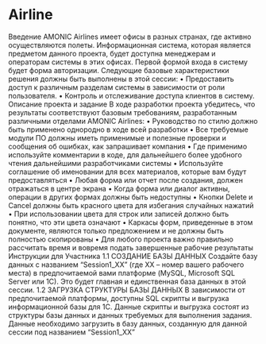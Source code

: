 # Airline

Введение
AMONIC Airlines имеет офисы в разных странах, где активно осуществляются полеты. 
Информационная система, которая является предметом данного проекта, будет доступна 
менеджерам и операторам системы в этих офисах. Первой формой входа в систему будет форма 
авторизации. Следующие базовые характеристики решения должны быть выполнены в этой сессии:
• Предоставить доступ к различным разделам системы в зависимости от роли пользователя.
• Контроль и отслеживание доступа клиентов в систему.
Описание проекта и задание
В ходе разработки проекта убедитесь, что результаты соответствуют базовым требованиям, 
разработанным различными отделами AMONIC Airlines:
• Руководство по стилю должно быть применено однородно в ходе всей разработки
• Все требуемые модули ПО должны иметь применимые и полезные проверки и сообщения об 
ошибках, как запрашивает компания
• Где применимо используйте комментарии в коде, для дальнейшего более удобного чтения 
дальнейшими разработчиками системы
• Используйте соглашение об именовании для всех материалов, которые вам будут 
предоставляться
• Любая форма или отчет после создания, должен отражаться в центре экрана
• Когда форма или диалог активны, операции в других формах должны быть недоступны
• Кнопки Delete и Cancel должны быть красного цвета для избегания случайных нажатий
• При использовании цвета для строк или записей должно быть понятно, что эти цвета 
означают
• Каркасы форм, приведенные в этом документе, являются только предложением и не должны 
быть полностью скопированы
• Для любого проекта важно правильно рассчитать время и вовремя подать завершенные 
рабочие результаты
Инструкции для Участника
1.1 СОЗДАНИЕ БАЗЫ ДАННЫХ
Создайте базу данных с названием “Session1_XX” (где XX – номер вашего рабочего места) в 
предпочитаемой вами платформе (MySQL, Microsoft SQL Server или 1С). Это будет главная и 
единственная база данных в этой сессии.
1.2 ЗАГРУЗКА СТРУКТУРЫ БАЗЫ ДАННЫХ
В зависимости от предпочитаемой платформы, доступны SQL скрипты и выгрузка информационной 
базы для 1С. Данные скрипты и выгрузка состоят из структуры базы данных и данных требуемых для 
выполнения задания. Данные необходимо загрузить в базу данных, созданную для данной сессии под 
названием “Session1_XX”
